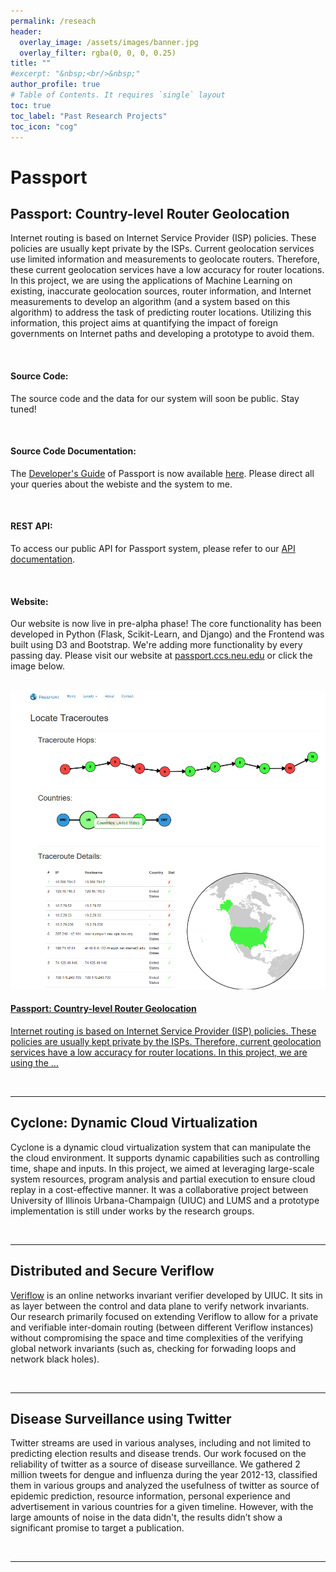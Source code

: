 ```yaml
---
permalink: /reseach
header:
  overlay_image: /assets/images/banner.jpg
  overlay_filter: rgba(0, 0, 0, 0.25)
title: ""
#excerpt: "&nbsp;<br/>&nbsp;"
author_profile: true
# Table of Contents. It requires `single` layout
toc: true
toc_label: "Past Research Projects"
toc_icon: "cog"
---
```



<!-- Passport -->
# Passport
<h2 class="">
  <smallcaps>Passport:</smallcaps> Country-level Router Geolocation
</h2>
<p>
  Internet routing is based on Internet Service Provider (ISP) policies.
  These policies are usually kept private by the ISPs.
  Current geolocation services use limited information and measurements to geolocate routers.
  Therefore, these current geolocation services have a low accuracy for router locations.
  In this project, we are using the applications of Machine Learning on existing, inaccurate geolocation sources, router information, and Internet measurements to develop an algorithm (and a system based on this algorithm) to address the task of predicting router locations.
  Utilizing this information, this project aims at quantifying the impact of foreign governments on Internet paths and developing a prototype to avoid them.
</p>
<br/>
<h4>Source Code:</h4>
<p>
  The source code and the data for our system will soon be public. Stay tuned!
</p>
<br/>
<h4>Source Code Documentation:</h4>
<p>
  The <a href="https://docs.google.com/document/d/1BpiM2QSgAxSpAldwCjVbvKdBRYqAVUPiIuCR72DiErQ/edit">Developer's Guide</a> of <smallcaps>Passport</smallcaps> is now available <a href="https://docs.google.com/document/d/1BpiM2QSgAxSpAldwCjVbvKdBRYqAVUPiIuCR72DiErQ/edit">here</a>. Please direct all your queries about the webiste and the system to me.
</p>
<br/>
<h4>REST API:</h4>
<p>
  To access our public API for <smallcaps>Passport</smallcaps> system, please refer to our <a href="https://drive.google.com/open?id=1rw15Egq2bvc6R6B6WLXZ464R5s2nZrJRLn4rJPFEWIM">API documentation</a>.
</p>
<br/>
<h4>Website:</h4>
<p>
  Our website is now live in pre-alpha phase!
  The core functionality has been developed in Python (Flask, Scikit-Learn, and Django) and the Frontend was built using D3 and Bootstrap.
  We're adding more functionality by every passing day.
  Please visit our website at <a href="http://passport.ccs.neu.edu">passport.ccs.neu.edu</a> or click the image below.
</p>
<br/>
<div class="features">
  <article>
    <a href="http://passport.ccs.neu.edu/locate_traceroute_form" class="image"><img src="/assets/images/passport.png" alt="" /></a>
    <div class="inner">
      <a href="http://passport.ccs.neu.edu">
        <h4><smallcaps>Passport:</smallcaps> Country-level Router Geolocation</h4>
        <p>
          Internet routing is based on Internet Service Provider (ISP) policies.
          These policies are usually kept private by the ISPs.
          Therefore, current geolocation services have a low accuracy for router locations.
          In this project, we are using the ...
        </p>
      </a>
    </div>
  </article>
</div>
<br/>

<hr/>

<!-- Cyclone -->
<h2 class="">
  Cyclone: Dynamic Cloud Virtualization
</h2>
<p>
  Cyclone is a dynamic cloud virtualization system that can manipulate the the cloud environment.
  It supports dynamic capabilities such as controlling time, shape and inputs.
  In this project, we aimed at leveraging large-scale system resources, program analysis and partial execution to ensure cloud replay in a cost-effective manner.
  It was a collaborative project between University of Illinois Urbana-Champaign (UIUC) and LUMS and a prototype implementation is still under works by the research groups.
</p>
<br/>

<hr/>

<!-- Veriflow -->

<h2 class="">
  Distributed and Secure Veriflow
</h2>
<p>
  <a href="http://pbg.cs.illinois.edu/papers/khurshid13veriflow.pdf">Veriflow</a> is an online networks invariant verifier developed by UIUC.
  It sits in as layer between the control and data plane to verify network invariants.
  Our research primarily focused on extending Veriflow to allow for a private and verifiable inter-domain routing (between different Veriflow instances) without compromising the space and time complexities of the verifying global network invariants (such as, checking for forwading loops and network black holes).
</p>
<br/>

<hr/>

<!-- Twitter -->

<h2 class="">
  Disease Surveillance using Twitter
</h2>
<p>
  Twitter streams are used in various analyses, including and not limited to predicting election results and disease trends.
  Our work focused on the reliability of twitter as a source of disease surveillance.
  We gathered 2 million tweets for dengue and influenza during the year 2012-13, classified them in various groups and analyzed the usefulness of twitter as source of epidemic prediction, resource information, personal experience and advertisement in various countries for a given timeline.
  However, with the large amounts of noise in the data didn't, the results didn’t show a significant promise to target a publication.
</p>
<br/>

<hr/>
